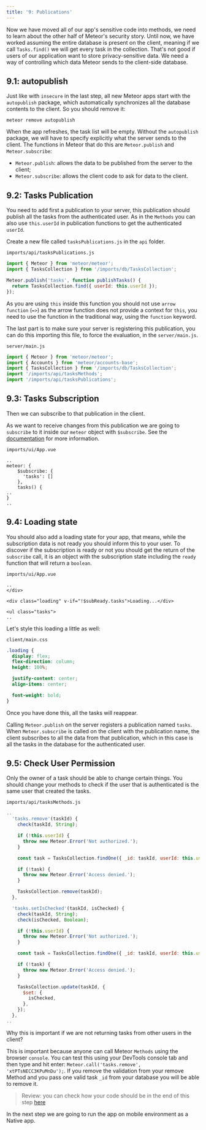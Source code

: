 ```yaml
---
title: '9: Publications'
---
```


Now we have moved all of our app's sensitive code into methods, we need to learn about the other half of Meteor's security story. Until now, we have worked assuming the entire database is present on the client, meaning if we call `Tasks.find()` we will get every task in the collection. That's not good if users of our application want to store privacy-sensitive data. We need a way of controlling which data Meteor sends to the client-side database.

## 9.1: autopublish

Just like with `insecure` in the last step, all new Meteor apps start with the `autopublish` package, which automatically synchronizes all the database contents to the client. So you should remove it:

```
meteor remove autopublish
```

When the app refreshes, the task list will be empty. Without the `autopublish` package, we will have to specify explicitly what the server sends to the client. The functions in Meteor that do this are `Meteor.publish` and `Meteor.subscribe`:

- `Meteor.publish`: allows the data to be published from the server to the client;
- `Meteor.subscribe`: allows the client code to ask for data to the client.

## 9.2: Tasks Publication

You need to add first a publication to your server, this publication should publish all the tasks from the authenticated user. As in the `Methods` you can also use `this.userId` in publication functions to get the authenticated `userId`.

Create a new file called `tasksPublications.js` in the `api` folder.

`imports/api/tasksPublications.js`
```js
import { Meteor } from 'meteor/meteor';
import { TasksCollection } from '/imports/db/TasksCollection';

Meteor.publish('tasks', function publishTasks() {
  return TasksCollection.find({ userId: this.userId });
});
```

As you are using `this` inside this function you should not use `arrow function` (`=>`) as the arrow function does not provide a context for `this`, you need to use the function in the traditional way, using the `function` keyword.

The last part is to make sure your server is registering this publication, you can do this importing this file, to force the evaluation, in the `server/main.js`.

`server/main.js`
```js
import { Meteor } from 'meteor/meteor';
import { Accounts } from 'meteor/accounts-base';
import { TasksCollection } from '/imports/db/TasksCollection';
import '/imports/api/tasksMethods';
import '/imports/api/tasksPublications';
```

## 9.3: Tasks Subscription

Then we can subscribe to that publication in the client.

As we want to receive changes from this publication we are going to `subscribe` to it inside our `meteor` object with `$subscribe`. See the [documentation](https://www.npmjs.com/package/vue-meteor-tracker#subscriptions) for more information.

`imports/ui/App.vue`
```vue
..
meteor: {
    $subscribe: {
      'tasks': []
    },
    tasks() {
..
}
..
```

## 9.4: Loading state

You should also add a loading state for your app, that means, while the subscription data is not ready you should inform this to your user. To discover if the subscription is ready or not you should get the return of the `subscribe` call, it is an object with the subscription state including the `ready` function that will return a `boolean`. 

`imports/ui/App.vue`

```vue
..
</div>

<div class="loading" v-if="!$subReady.tasks">Loading...</div>

<ul class="tasks">
..
```

Let's style this loading a little as well:

`client/main.css`

```css
.loading {
  display: flex;
  flex-direction: column;
  height: 100%;

  justify-content: center;
  align-items: center;

  font-weight: bold;
}
```

Once you have done this, all the tasks will reappear.

Calling `Meteor.publish` on the server registers a publication named `tasks`. When `Meteor.subscribe` is called on the client with the publication name, the client subscribes to all the data from that publication, which in this case is all the tasks in the database for the authenticated user. 

## 9.5: Check User Permission

Only the owner of a task should be able to change certain things. You should change your methods to check if the user that is authenticated is the same user that created the tasks.

`imports/api/tasksMethods.js`
```js
..
  'tasks.remove'(taskId) {
    check(taskId, String);

    if (!this.userId) {
      throw new Meteor.Error('Not authorized.');
    }

    const task = TasksCollection.findOne({ _id: taskId, userId: this.userId });

    if (!task) {
      throw new Meteor.Error('Access denied.');
    }

    TasksCollection.remove(taskId);
  },

  'tasks.setIsChecked'(taskId, isChecked) {
    check(taskId, String);
    check(isChecked, Boolean);

    if (!this.userId) {
      throw new Meteor.Error('Not authorized.');
    }

    const task = TasksCollection.findOne({ _id: taskId, userId: this.userId });

    if (!task) {
      throw new Meteor.Error('Access denied.');
    }

    TasksCollection.update(taskId, {
      $set: {
        isChecked,
      },
    });
  },
..
```

Why this is important if we are not returning tasks from other users in the client?

This is important because anyone can call Meteor `Methods` using the browser `console`. You can test this using your DevTools console tab and then type and hit enter: `Meteor.call('tasks.remove', 'xtPTsNECC3KPuMnDu');`. If you remove the validation from your remove Method and you pass one valid task `_id` from your database you will be able to remove it.

> Review: you can check how your code should be in the end of this step [here](https://github.com/meteor/vue-tutorial/tree/master/src/simple-todos/step09) 

In the next step we are going to run the app on mobile environment as a Native app.
